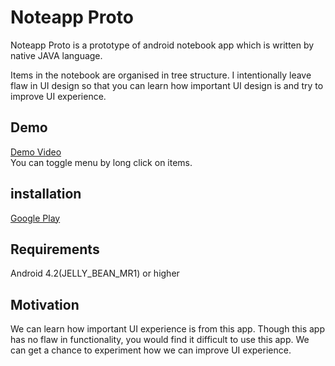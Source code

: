 # Noteapp Proto

Noteapp Proto is a prototype of android notebook app which is written by native JAVA language.

Items in the notebook are organised in tree structure. I intentionally leave flaw in UI design so that you can learn how important UI design is and try to improve UI experience.

## Demo
[Demo Video](https://youtu.be/vQ6-KWcL7lI "Noteapp Proto Demo")
<br />
You can toggle menu by long click on items.

## installation 
[Google Play](https://play.google.com/apps/testing/jp.gr.java_conf.suhirotaka.android_noteapp_proto "Noteapp Proto")

## Requirements
Android 4.2(JELLY_BEAN_MR1) or higher

## Motivation
We can learn how important UI experience is from this app. Though this app has no flaw in functionality, you would find it difficult to use this app. We can get a chance to experiment how we can improve UI experience.
